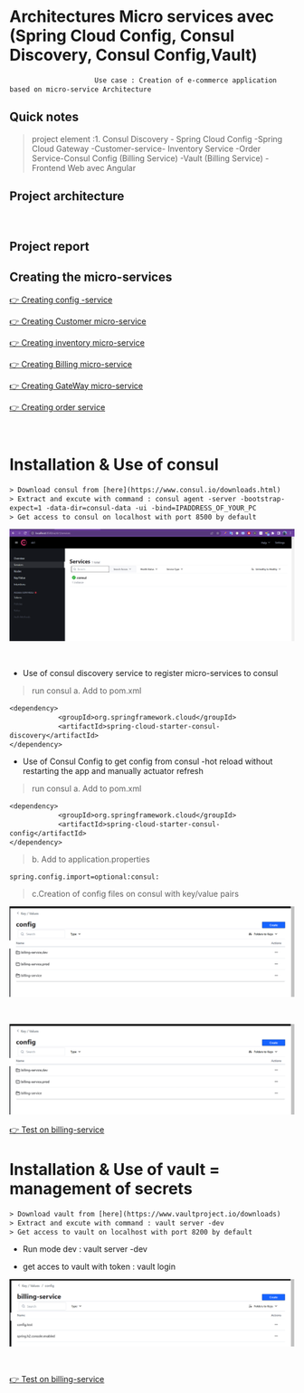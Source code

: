 # Architectures Micro services avec (Spring Cloud Config, Consul Discovery, Consul Config,Vault)

                         Use case : Creation of e-commerce application based on micro-service Architecture

## Quick notes
>project element :1. Consul Discovery - Spring Cloud Config -Spring Cloud Gateway -Customer-service- Inventory Service -Order Service-Consul Config (Billing Service) -Vault (Billing Service) - Frontend Web avec Angular

## Project architecture


<br>

## Project report

## Creating the micro-services

[👉 Creating config -service ](./config-service/)


[👉 Creating Customer micro-service ](./customer-service)


[👉 Creating inventory micro-service](./inventory-service/)


[👉 Creating Billing micro-service](./billing-service)


[👉 Creating GateWay micro-service ](./gateway-service/)

[👉 Creating order service](./order-service)

<br>

# Installation & Use of consul



```
> Download consul from [here](https://www.consul.io/downloads.html)
> Extract and excute with command : consul agent -server -bootstrap-expect=1 -data-dir=consul-data -ui -bind=IPADDRESS_OF_YOUR_PC
> Get access to consul on localhost with port 8500 by default 
```
<p align="center">
    <img src="./imgs/1.png">
</p>

<br>

* Use of consul discovery service to register micro-services to consul

> run consul 
>a. Add to pom.xml
```
<dependency>
			<groupId>org.springframework.cloud</groupId>
			<artifactId>spring-cloud-starter-consul-discovery</artifactId>
</dependency>
```

* Use of Consul Config to get config from consul -hot reload without restarting the app and manually actuator refresh

> run consul
> a. Add to pom.xml
```
<dependency>
            <groupId>org.springframework.cloud</groupId>
            <artifactId>spring-cloud-starter-consul-config</artifactId>
</dependency>
```

> b. Add to application.properties

```
spring.config.import=optional:consul:
```
> c.Creation of config files on consul with key/value pairs

<p align="center">
    <img src="./imgs/2.png">
</p>

<br>

<p align="center">
    <img src="./imgs/2.png">
</p>

[👉 Test on billing-service](./billing-service/Readme.md)



# Installation & Use of vault = management of secrets

```
> Download vault from [here](https://www.vaultproject.io/downloads)
> Extract and excute with command : vault server -dev
> Get access to vault on localhost with port 8200 by default 
```

* Run mode dev : vault server -dev

* get acces to vault with token : vault login

<p align="center">
    <img src="./imgs/3.png">
</p>

<br>

[👉 Test on billing-service](./billing-service/Readme.md)




